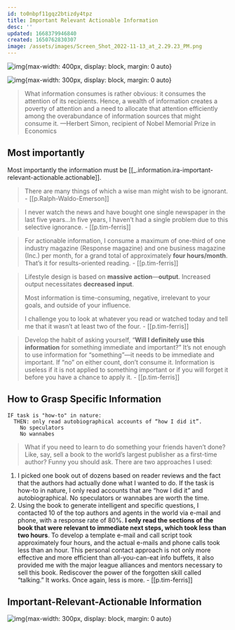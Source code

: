 ```yaml
---
id: to0nbpf11gqz2btizdy4tpz
title: Important Relevant Actionable Information
desc: ''
updated: 1668379946840
created: 1650762830307
image: /assets/images/Screen_Shot_2022-11-13_at_2.29.23_PM.png
---
```



![img](/assets/images/Screen_Shot_2022-04-23_at_9.13.51_PM.png){max-width: 400px, display: block, margin: 0 auto}

![img](/assets/images/Screen_Shot_2022-04-23_at_9.06.41_PM.png){max-width: 300px, display: block, margin: 0 auto}

> What information consumes is rather obvious: it consumes the attention of its recipients. Hence, a wealth of information creates a poverty of attention and a need to allocate that attention efficiently among the overabundance of information sources that might consume it. —Herbert Simon, recipient of Nobel Memorial Prize in Economics

## Most importantly 
Most importantly the information must be [[_.information.ira-important-relevant-actionable.actionable]]. 


> There are many things of which a wise man might wish to be ignorant. - [[p.Ralph-Waldo-Emerson]]


> I never watch the news and have bought one single newspaper in the last five years...In five years, I haven’t had a single problem due to this selective ignorance. - [[p.tim-ferris]]

> For actionable information, I consume a maximum of one-third of
one industry magazine (Response magazine) and one business magazine (Inc.) per month, for a grand total of approximately **four hours/month**. That’s it for results-oriented
reading. - [[p.tim-ferris]]

> Lifestyle design is based on **massive action**—**output**. Increased output necessitates **decreased input**.
> 
>  Most information is time-consuming, negative, irrelevant to your goals, and outside of your influence. 
> 
> I challenge you to look at whatever you read or watched today and tell me that it wasn’t at least two of the four. - [[p.tim-ferris]]


> Develop the habit of asking yourself, “**Will I definitely use this information** for something immediate and important?” It’s not enough to use information for “something”—it needs to be immediate and important. If “no” on either count, don’t consume it. Information is useless if it is not applied to something important or if you will forget it before you have a chance to apply it. - [[p.tim-ferris]]


## How to Grasp Specific Information
```
IF task is "how-to" in nature:
  THEN: only read autobiographical accounts of “how I did it”.
    No speculators
    No wannabes 
```

> What if you need to learn to do something
your friends haven’t done? Like, say, sell a book to the world’s largest publisher as a
first-time author? Funny you should ask. There are two approaches I used:
1. I picked one book out of dozens based on reader reviews and the fact that the
authors had actually done what I wanted to do. If the task is how-to in nature, I only
read accounts that are “how I did it” and autobiographical. No speculators or
wannabes are worth the time.
2. Using the book to generate intelligent and specific questions, I contacted 10 of the top authors and agents in the world via e-mail and phone, with a response rate of 80%. **I only read the sections of the book that were relevant to immediate next steps, which took less than two hours**. To develop a template e-mail and call script took approximately four hours, and the actual e-mails and phone calls took less than an hour. This personal contact approach is not only more effective and more efficient than all-you-can-eat info buffets, it also provided me with the major league alliances and mentors necessary to sell this book. Rediscover the power of the forgotten skill called “talking.” It works. Once again, less is more. - [[p.tim-ferris]]

## Important-Relevant-Actionable Information 
![img](/assets/images/Screen_Shot_2022-11-13_at_2.29.23_PM.png){max-width: 300px, display: block, margin: 0 auto}